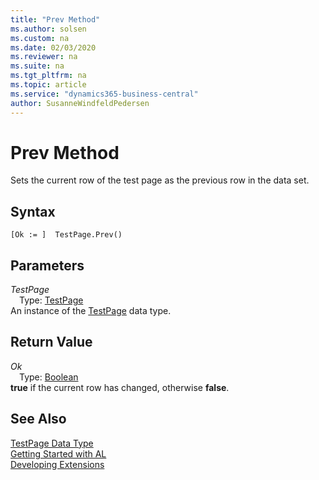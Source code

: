 ```yaml
---
title: "Prev Method"
ms.author: solsen
ms.custom: na
ms.date: 02/03/2020
ms.reviewer: na
ms.suite: na
ms.tgt_pltfrm: na
ms.topic: article
ms.service: "dynamics365-business-central"
author: SusanneWindfeldPedersen
---
```

[//]: # (START>DO_NOT_EDIT)
[//]: # (IMPORTANT:Do not edit any of the content between here and the END>DO_NOT_EDIT.)
[//]: # (Any modifications should be made in the .xml files in the ModernDev repo.)
# Prev Method
Sets the current row of the test page as the previous row in the data set.


## Syntax
```
[Ok := ]  TestPage.Prev()
```

## Parameters
*TestPage*  
&emsp;Type: [TestPage](testpage-data-type.md)  
An instance of the [TestPage](testpage-data-type.md) data type.  

## Return Value
*Ok*  
&emsp;Type: [Boolean](../boolean/boolean-data-type.md)  
**true** if the current row has changed, otherwise **false**.  


[//]: # (IMPORTANT: END>DO_NOT_EDIT)
## See Also
[TestPage Data Type](testpage-data-type.md)  
[Getting Started with AL](../../devenv-get-started.md)  
[Developing Extensions](../../devenv-dev-overview.md)